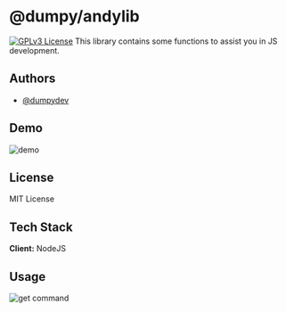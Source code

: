 
# @dumpy/andylib
[![GPLv3 License](https://img.shields.io/badge/License-GPL%20v3-yellow.svg)](https://opensource.org/licenses/)
This library contains some functions to assist you in JS development.
## Authors

- [@dumpydev](https://www.github.com/dumpydev)
## Demo
![demo](https://dumpyy.gq/files/andylib/samplecode.svg)
## License

MIT License


## Tech Stack

**Client:** NodeJS


## Usage
![get command](https://dumpyy.gq/files/andylib/get.svg)